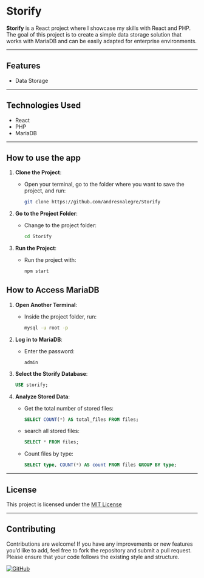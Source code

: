 
# Storify

**Storify** is a React project where I showcase my skills with React and PHP. The goal of this project is to create a simple data storage solution that works with MariaDB and can be easily adapted for enterprise environments.

---

## Features

- Data Storage

---

## Technologies Used

- React
- PHP
- MariaDB

---

## How to use the app

1. **Clone the Project**:
   - Open your terminal, go to the folder where you want to save the project, and run:

     ```bash
     git clone https://github.com/andresnalegre/Storify
     ```
     
2. **Go to the Project Folder**:
   - Change to the project folder:

     ```bash
     cd Storify
     ```
     
3. **Run the Project**:
   - Run the project with:

     ```bash
     npm start
     ```

## How to Access MariaDB

1. **Open Another Terminal**:
   - Inside the project folder, run:

     ```bash
     mysql -u root -p
     ```

1. **Log in to MariaDB**:  
   - Enter the password:

     ```text
     admin
     ```
     
2. **Select the Storify Database**:  

     ```sql
     USE storify;
     ```
     
3. **Analyze Stored Data**:  
   - Get the total number of stored files:  

     ```sql
     SELECT COUNT(*) AS total_files FROM files;
     ```
     
   - search all stored files:  

     ```sql
     SELECT * FROM files;
     ```
     
   - Count files by type:  

     ```sql
     SELECT type, COUNT(*) AS count FROM files GROUP BY type;
     ```
     
---

## License

This project is licensed under the [MIT License](LICENSE)

---

## Contributing

Contributions are welcome! If you have any improvements or new features you’d like to add, feel free to fork the repository and submit a pull request. Please ensure that your code follows the existing style and structure.

[![GitHub](https://img.shields.io/badge/Made%20by-Andres%20Nicolas%20Alegre-brightgreen)](https://github.com/andresnalegre)
